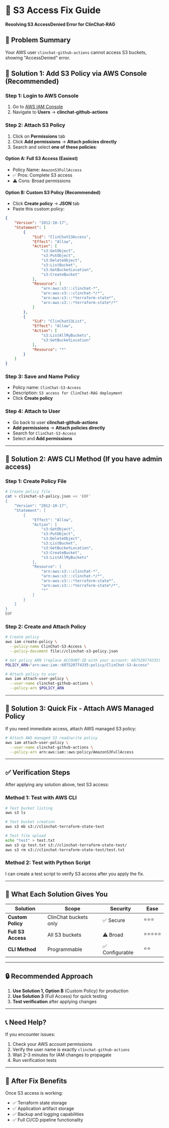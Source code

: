 # 🔧 S3 Access Fix Guide
**Resolving S3 AccessDenied Error for ClinChat-RAG**

## 🎯 **Problem Summary**
Your AWS user `clinchat-github-actions` cannot access S3 buckets, showing "AccessDenied" error.

## 🚀 **Solution 1: Add S3 Policy via AWS Console (Recommended)**

### **Step 1: Login to AWS Console**
1. Go to [AWS IAM Console](https://console.aws.amazon.com/iam/)
2. Navigate to **Users** → **clinchat-github-actions**

### **Step 2: Attach S3 Policy**
1. Click on **Permissions** tab
2. Click **Add permissions** → **Attach policies directly**
3. Search and select **one of these policies**:

#### **Option A: Full S3 Access (Easiest)**
- Policy Name: `AmazonS3FullAccess`
- ✅ Pros: Complete S3 access
- ⚠️ Cons: Broad permissions

#### **Option B: Custom S3 Policy (Recommended)**
- Click **Create policy** → **JSON** tab
- Paste this custom policy:

```json
{
    "Version": "2012-10-17",
    "Statement": [
        {
            "Sid": "ClinChatS3Access",
            "Effect": "Allow",
            "Action": [
                "s3:GetObject",
                "s3:PutObject",
                "s3:DeleteObject",
                "s3:ListBucket",
                "s3:GetBucketLocation",
                "s3:CreateBucket"
            ],
            "Resource": [
                "arn:aws:s3:::clinchat-*",
                "arn:aws:s3:::clinchat-*/*",
                "arn:aws:s3:::*terraform-state*",
                "arn:aws:s3:::*terraform-state*/*"
            ]
        },
        {
            "Sid": "ClinChatS3List",
            "Effect": "Allow",
            "Action": [
                "s3:ListAllMyBuckets",
                "s3:GetBucketLocation"
            ],
            "Resource": "*"
        }
    ]
}
```

### **Step 3: Save and Name Policy**
- Policy name: `ClinChat-S3-Access`
- Description: `S3 access for ClinChat-RAG deployment`
- Click **Create policy**

### **Step 4: Attach to User**
- Go back to user **clinchat-github-actions**
- **Add permissions** → **Attach policies directly**
- Search for `ClinChat-S3-Access`
- Select and **Add permissions**

---

## 🚀 **Solution 2: AWS CLI Method (If you have admin access)**

### **Step 1: Create Policy File**
```bash
# Create policy file
cat > clinchat-s3-policy.json << 'EOF'
{
    "Version": "2012-10-17",
    "Statement": [
        {
            "Effect": "Allow",
            "Action": [
                "s3:GetObject",
                "s3:PutObject",
                "s3:DeleteObject",
                "s3:ListBucket",
                "s3:GetBucketLocation",
                "s3:CreateBucket",
                "s3:ListAllMyBuckets"
            ],
            "Resource": [
                "arn:aws:s3:::clinchat-*",
                "arn:aws:s3:::clinchat-*/*",
                "arn:aws:s3:::*terraform-state*",
                "arn:aws:s3:::*terraform-state*/*",
                "*"
            ]
        }
    ]
}
EOF
```

### **Step 2: Create and Attach Policy**
```bash
# Create policy
aws iam create-policy \
  --policy-name ClinChat-S3-Access \
  --policy-document file://clinchat-s3-policy.json

# Get policy ARN (replace ACCOUNT-ID with your account: 607520774335)
POLICY_ARN="arn:aws:iam::607520774335:policy/ClinChat-S3-Access"

# Attach policy to user
aws iam attach-user-policy \
  --user-name clinchat-github-actions \
  --policy-arn $POLICY_ARN
```

---

## 🚀 **Solution 3: Quick Fix - Attach AWS Managed Policy**

If you need immediate access, attach AWS managed S3 policy:

```bash
# Attach AWS managed S3 read/write policy
aws iam attach-user-policy \
  --user-name clinchat-github-actions \
  --policy-arn arn:aws:iam::aws:policy/AmazonS3FullAccess
```

---

## ✅ **Verification Steps**

After applying any solution above, test S3 access:

### **Method 1: Test with AWS CLI**
```bash
# Test bucket listing
aws s3 ls

# Test bucket creation
aws s3 mb s3://clinchat-terraform-state-test

# Test file upload
echo "test" > test.txt
aws s3 cp test.txt s3://clinchat-terraform-state-test/
aws s3 rm s3://clinchat-terraform-state-test/test.txt
```

### **Method 2: Test with Python Script**
I can create a test script to verify S3 access after you apply the fix.

---

## 🎯 **What Each Solution Gives You**

| Solution | Scope | Security | Ease |
|----------|--------|----------|------|
| **Custom Policy** | ClinChat buckets only | ✅ Secure | ⭐⭐⭐ |
| **Full S3 Access** | All S3 buckets | ⚠️ Broad | ⭐⭐⭐⭐⭐ |
| **CLI Method** | Programmable | ✅ Configurable | ⭐⭐ |

---

## 🔒 **Recommended Approach**

1. **Use Solution 1, Option B** (Custom Policy) for production
2. **Use Solution 3** (Full Access) for quick testing
3. **Test verification** after applying changes

---

## 📞 **Need Help?**

If you encounter issues:
1. Check your AWS account permissions
2. Verify the user name is exactly `clinchat-github-actions`
3. Wait 2-3 minutes for IAM changes to propagate
4. Run verification tests

---

## 🎉 **After Fix Benefits**

Once S3 access is working:
- ✅ Terraform state storage
- ✅ Application artifact storage  
- ✅ Backup and logging capabilities
- ✅ Full CI/CD pipeline functionality